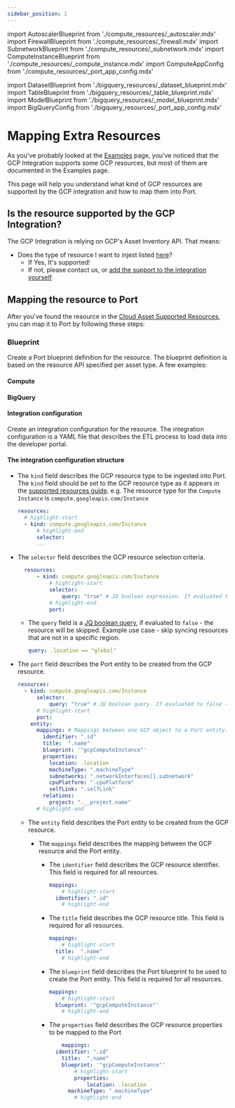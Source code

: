 ```yaml
---
sidebar_position: 1
---
```

import AutoscalerBlueprint from './compute_resources/\_autoscaler.mdx'
import FirewallBlueprint from './compute_resources/\_firewall.mdx'
import SubnetworkBlueprint from './compute_resources/\_subnetwork.mdx'
import ComputeInstanceBlueprint from './compute_resources/\_compute_instance.mdx'
import ComputeAppConfig from './compute_resources/\_port_app_config.mdx'

import DatasetBlueprint from './bigquery_resources/\_dataset_blueprint.mdx'
import TableBlueprint from './bigquery_resources/\_table_blueprint.mdx'
import ModelBlueprint from './bigquery_resources/\_model_blueprint.mdx'
import BigQueryConfig from './bigquery_resources/\_port_app_config.mdx'


# Mapping Extra Resources

As you've probably looked at the [Examples](./examples.md) page, you've noticed that the GCP Integration supports some GCP resources, but most of them are documented in the Examples page.

This page will help you understand what kind of GCP resources are supported by the GCP integration and how to map them into Port.

## Is the resource supported by the GCP Integration?

The GCP Integration is relying on GCP's Asset Inventory API. That means:

- Does the type of resource I want to injest listed [here](https://cloud.google.com/asset-inventory/docs/supported-asset-types)?
  - If Yes, It's supported!
  - If not, please contact us, or [add the support to the integration yourself](https://github.com/port-labs/ocean/tree/main/integrations/gcp)

## Mapping the resource to Port

After you've found the resource in the [Cloud Asset Supported Resources](https://cloud.google.com/asset-inventory/docs/supported-asset-types), you can map it to Port by following these steps:

### Blueprint

Create a Port blueprint definition for the resource. The blueprint definition is based on the resource API specified per asset type.
A few examples:

#### Compute
<SubnetworkBlueprint/>
<FirewallBlueprint/>
<SubnetworkBlueprint/>
<ComputeInstanceBlueprint/>

#### BigQuery
<DatasetBlueprint/>
<TableBlueprint/>
<ModelBlueprint/>

#### Integration configuration

Create an integration configuration for the resource. The integration configuration is a YAML file that describes the ETL process to load data into the developer portal.

<ComputeAppConfig/>
<BigQueryConfig/>

#### The integration configuration structure

- The `kind` field describes the GCP resource type to be ingested into Port.
  The `kind` field should be set to the GCP resource type as it appears in the [supported resources guide](https://cloud.google.com/asset-inventory/docs/supported-asset-types). e.g. The resource type for the `Compute Instance` is `compute.googleapis.com/Instance`

  ```yaml showLineNumbers
  resources:
  	# highlight-start
  	- kind: compute.googleapis.com/Instance
  		# highlight-end
  		selector:
  		...
  ```

- The `selector` field describes the GCP resource selection criteria.

  ```yaml showLineNumbers
  	resources:
  		- kind: compute.googleapis.com/Instance
  			# highlight-start
  			selector:
  				query: "true" # JQ boolean expression. If evaluated to false - this object will be skipped.
  			# highlight-end
  			port:
  ```

  - The `query` field is a [JQ boolean query](https://stedolan.github.io/jq/manual/#Basicfilters), if evaluated to `false` - the resource will be skipped. Example use case - skip syncing resources that are not in a specific region.
    ```yaml showLineNumbers
    query: .location == "global"
    ```
- The `port` field describes the Port entity to be created from the GCP resource.

  ```yaml showLineNumbers
  resources:
  	- kind: compute.googleapis.com/Instance
  		selector:
  			query: "true" # JQ boolean query. If evaluated to false - skip syncing the object.
  		# highlight-start
  		port:
      entity:
        mappings: # Mappings between one GCP object to a Port entity. Each value is a JQ query.
          identifier: ".id"
          title:  ".name"
          blueprint: '"gcpComputeInstance"'
          properties:
            location: .location
            machineType: ".machineType"
            subnetworks: ".networkInterfaces[].subnetwork"
            cpuPlatform: ".cpuPlatform"
            selfLink: ".selfLink"
          relations:
            project: ".__project.name"
  		# highlight-end
  ```

  - The `entity` field describes the Port entity to be created from the GCP resource.

    - The `mappings` field describes the mapping between the GCP resource and the Port entity.

      - The `identifier` field describes the GCP resource identifier. This field is required for all resources.
        ```yaml showLineNumbers
        mappings:
        	# highlight-start
          identifier: ".id"
        	# highlight-end
        ```
      - The `title` field describes the GCP resource title. This field is required for all resources.
        ```yaml showLineNumbers
        mappings:
        	# highlight-start
          title:  ".name"
        	# highlight-end
        ```
      - The `blueprint` field describes the Port blueprint to be used to create the Port entity. This field is required for all resources.

        ```yaml showLineNumbers
        mappings:
        	# highlight-start
          blueprint: '"gcpComputeInstance"'
        	# highlight-end
        ```

      - The `properties` field describes the GCP resource properties to be mapped to the Port
        ```yaml showLineNumbers
        	mappings:
          identifier: ".id"
            title:  ".name"
            blueprint: '"gcpComputeInstance"'
        		# highlight-start
        		properties:
        			location: .location
              machineType: ".machineType"
        		# highlight-end
        ```
